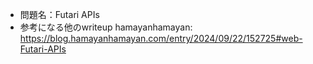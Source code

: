 - 問題名：Futari APIs
- 参考になる他のwriteup
hamayanhamayan: https://blog.hamayanhamayan.com/entry/2024/09/22/152725#web-Futari-APIs